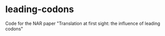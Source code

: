 # leading-codons
Code for the NAR paper "Translation at first sight: the influence of leading codons"
